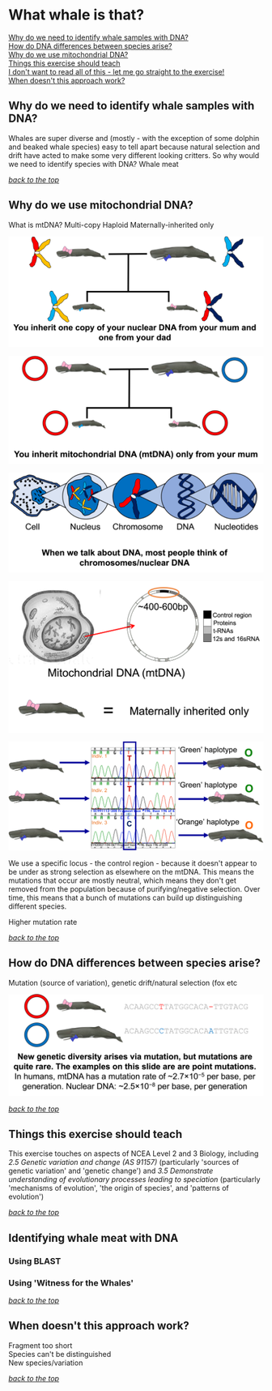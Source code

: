 # What whale is that?
[Why do we need to identify whale samples with DNA?](index.md#why-do-we-need-to-identify-whale-samples-with-DNA)  
[How do DNA differences between species arise?](index.md#how-do-dna-differences-between-species-arise)  
[Why do we use mitochondrial DNA?](index.md#why-do-we-use-mitochondrial-DNA)  
[Things this exercise should teach](index.md#things-this-exercise-should-teach)    
[I don't want to read all of this - let me go straight to the exercise!](index.md#identifying-whale-meat-with-dna)  
[When doesn't this approach work?](index.md#when-doesnt-this-approach-work)  

## Why do we need to identify whale samples with DNA?
Whales are super diverse and (mostly - with the exception of some dolphin and beaked whale species) easy to tell apart because natural selection and drift have acted to make some very different looking critters.
So why would we need to identify species with DNA?
Whale meat

[*back to the top*](index.md#what-whale-is-that)  


## Why do we use mitochondrial DNA?
What is mtDNA?
Multi-copy
Haploid
Maternally-inherited only

![with nuclear DNA you get one copy from your mum and one copy from your dad](/docs/assets/images/nuclear_DNA.png)

![everyone has the same mitochondrial DNA as their mum](/docs/assets/images/mtDNA.png)

![zooming into a cell and ending up at nucleotides](/docs/assets/images/cells_nuclear_DNA.png)

![Mitochondrial DNA is maternally inherited](/docs/assets/images/maternally_inherited.png)

![The proces of haplotyping mitochondrial DNA involves looking for differences when comparing the letters](/docs/assets/images/haplotyping_mtDNA.png)

We use a specific locus - the control region - because it doesn't appear to be under as strong selection as elsewhere on the mtDNA. This means the mutations that occur are mostly neutral, which means they don't get removed from the population because of purifying/negative selection. Over time, this means that a bunch of mutations can build up distinguishing different species.

Higher mutation rate

[*back to the top*](index.md#what-whale-is-that)  

## How do DNA differences between species arise?
Mutation (source of variation), genetic drift/natural selection (fox etc

![mutation is the ultimate cause of genetic varaition](/docs/assets/images/mutations.png)

[*back to the top*](index.md#what-whale-is-that)  


## Things this exercise should teach
This exercise touches on aspects of NCEA Level 2 and 3 Biology, including *2.5 Genetic variation and change (AS 91157)* (particularly 'sources of genetic variation' and 'genetic change') and *3.5 Demonstrate understanding of evolutionary processes leading to speciation* (particularly 'mechanisms of evolution', 'the origin of species', and 'patterns of evolution')

[*back to the top*](index.md#what-whale-is-that)  

## Identifying whale meat with DNA
### Using BLAST
### Using 'Witness for the Whales'

[*back to the top*](index.md#what-whale-is-that)  

## When doesn't this approach work?
Fragment too short  
Species can't be distinguished  
New species/variation

[*back to the top*](index.md#what-whale-is-that)  


